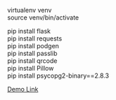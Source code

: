 
virtualenv venv  
source venv/bin/activate  

pip install flask  
pip install requests  
pip install podgen  
pip install passlib  
pip install qrcode  
pip install Pillow  
pip install psycopg2-binary==2.8.3  

[Demo Link](http://pacific-plateau-42582.herokuapp.com/)
